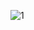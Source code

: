 ![1](https://user-images.githubusercontent.com/61537053/175572771-8309561b-6ec5-4397-a808-b7a9c5d69392.png)

